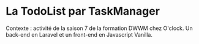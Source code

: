 # La TodoList par TaskManager

Contexte : activité de la saison 7 de la formation DWWM chez O'clock.
Un back-end en Laravel et un front-end en Javascript Vanilla.

